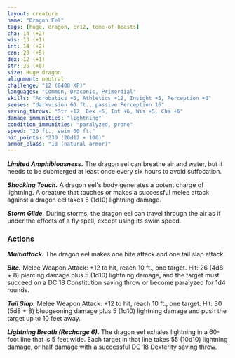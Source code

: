 ```yaml
---
layout: creature
name: "Dragon Eel"
tags: [huge, dragon, cr12, tome-of-beasts]
cha: 14 (+2)
wis: 13 (+1)
int: 14 (+2)
con: 20 (+5)
dex: 12 (+1)
str: 26 (+8)
size: Huge dragon
alignment: neutral
challenge: "12 (8400 XP)"
languages: "Common, Draconic, Primordial"
skills: "Acrobatics +5, Athletics +12, Insight +5, Perception +6"
senses: "darkvision 60 ft., passive Perception 16"
saving_throws: "Str +12, Dex +5, Int +6, Wis +5, Cha +6"
damage_immunities: "lightning"
condition_immunities: "paralyzed, prone"
speed: "20 ft., swim 60 ft."
hit_points: "230 (20d12 + 100)"
armor_class: "18 (natural armor)"
---
```


***Limited Amphibiousness.*** The dragon eel can breathe air and water, but it needs to be submerged at least once every six hours to avoid suffocation.

***Shocking Touch.*** A dragon eel's body generates a potent charge of lightning. A creature that touches or makes a successful melee attack against a dragon eel takes 5 (1d10) lightning damage.

***Storm Glide.*** During storms, the dragon eel can travel through the air as if under the effects of a fly spell, except using its swim speed.

### Actions

***Multiattack.*** The dragon eel makes one bite attack and one tail slap attack.

***Bite.*** Melee Weapon Attack: +12 to hit, reach 10 ft., one target. Hit: 26 (4d8 + 8) piercing damage plus 5 (1d10) lightning damage, and the target must succeed on a DC 18 Constitution saving throw or become paralyzed for 1d4 rounds.

***Tail Slap.*** Melee Weapon Attack: +12 to hit, reach 10 ft., one target. Hit: 30 (5d8 + 8) bludgeoning damage plus 5 (1d10) lightning damage and push the target up to 10 feet away.

***Lightning Breath (Recharge 6).*** The dragon eel exhales lightning in a 60-foot line that is 5 feet wide. Each target in that line takes 55 (10d10) lightning damage, or half damage with a successful DC 18 Dexterity saving throw.

